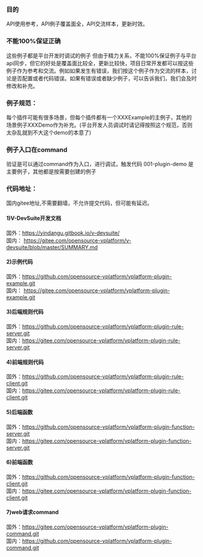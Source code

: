 ### 目的

API使用参考，API例子覆盖面全，API交流样本，更新时效。

### 不能100%保证正确

这些例子都是平台开发时调试的例子
但由于精力关系，不能100%保证例子与平台api同步，但它的好处是覆盖面比较全，更新比较快，项目日常开发都可以按这些例子作为参考和交流。例如如果发生有错误，我们按这个例子作为交流的样本，讨论是否配置或者代码错误。如果有错误或者缺少例子，可以告诉我们，我们会及时修改和补充。

### 例子规范：

每个插件可能有很多场景，但每个插件都有一个XXXExample的主例子，其他的场景例子XXXDemo作为补充。(平台开发人员调试时请记得按照这个规范，否则太杂乱就到不大这个demo的本意了)


### 例子入口在command
验证是可以通过command作为入口，进行调试，触发代码
001-plugin-demo 是主要例子，其他都是按需要创建的例子

### 代码地址：
国内gitee地址,不需要翻墙，不允许提交代码，但可能有延迟。
#### 1)V-DevSuite开发文档
国外：https://yindangu.gitbook.io/v-devsuite/<br/>
国内： https://gitee.com/opensource-vplatform/v-devsuite/blob/master/SUMMARY.md<br/>

#### 2)示例代码
国外：https://github.com/opensource-vplatform/vplatform-plugin-example.git<br/>
国内： https://gitee.com/opensource-vplatform/vplatform-plugin-example.git<br/>

#### 3)后端规则代码
国外：https://github.com/opensource-vplatform/vplatform-plugin-rule-server.git<br/>
国内：https://gitee.com/opensource-vplatform/vplatform-plugin-rule-server.git<br/>

#### 4)前端规则代码
国外：https://github.com/opensource-vplatform/vplatform-plugin-rule-client.git<br/>
国内：https://gitee.com/opensource-vplatform/vplatform-plugin-rule-client.git<br/>

#### 5)后端函数
国外：https://github.com/opensource-vplatform/vplatform-plugin-function-server.git<br/>
国内：https://gitee.com/opensource-vplatform/vplatform-plugin-function-server.git<br/>

#### 6)前端函数
国外：https://github.com/opensource-vplatform/vplatform-plugin-function-client.git<br/>
国内：https://gitee.com/opensource-vplatform/vplatform-plugin-function-client.git<br/>

#### 7)web请求command
国外：https://gitee.com/opensource-vplatform/vplatform-plugin-command.git<br/>
国内：https://github.com/opensource-vplatform/vplatform-plugin-command.git<br/>
